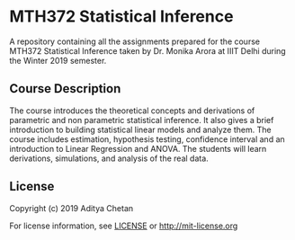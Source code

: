 # MTH372 Statistical Inference


A repository containing all the assignments prepared for the course MTH372 Statistical Inference taken by Dr. Monika Arora at IIIT Delhi during the Winter 2019 semester.


## Course Description

The course introduces the theoretical concepts and derivations of parametric and non parametric statistical inference. It also gives a brief introduction to building statistical linear models and analyze them. The course includes estimation, hypothesis testing, confidence interval and an introduction to Linear Regression and ANOVA. The students will learn derivations, simulations, and analysis of the real data.

## License 

Copyright (c) 2019 Aditya Chetan

For license information, see [LICENSE](LICENSE) or http://mit-license.org
